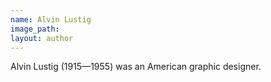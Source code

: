 ```yaml
---
name: Alvin Lustig
image_path:
layout: author
---
```

Alvin Lustig (1915—1955) was an American graphic designer.
